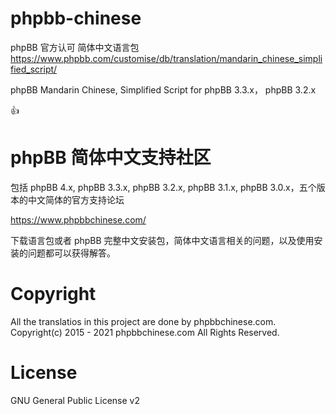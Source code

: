 # phpbb-chinese

phpBB 官方认可 简体中文语言包
https://www.phpbb.com/customise/db/translation/mandarin_chinese_simplified_script/

phpBB Mandarin Chinese, Simplified Script for phpBB 3.3.x， phpBB 3.2.x

 :+1:

# phpBB 简体中文支持社区

包括 phpBB 4.x, phpBB 3.3.x, phpBB 3.2.x, phpBB 3.1.x, phpBB 3.0.x，五个版本的中文简体的官方支持论坛

https://www.phpbbchinese.com/

下载语言包或者 phpBB 完整中文安装包，简体中文语言相关的问题，以及使用安装的问题都可以获得解答。

# Copyright
All the translatios in this project are done by phpbbchinese.com.
Copyright(c) 2015 - 2021 phpbbchinese.com All Rights Reserved. 

# License

GNU General Public License v2
